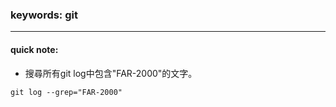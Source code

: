 ### keywords: git

---
#### quick note:
* 搜尋所有git log中包含"FAR-2000"的文字。
```shell
git log --grep="FAR-2000"
```